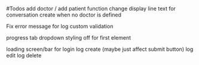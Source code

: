 #Todos
add doctor / add patient function
change display line text for conversation create when no doctor is defined

Fix error message for log custom validation

progress tab dropdown styling off for first element

loading screen/bar for
login
log create (maybe just affect submit button)
log edit
log delete
